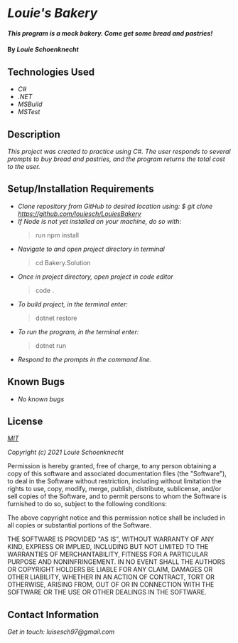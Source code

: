 # _Louie's Bakery_

#### _This program is a mock bakery. Come get some bread and pastries!_

#### By _**Louie Schoenknecht**_

## Technologies Used

* _C#_
* _.NET_
* _MSBuild_
* _MSTest_

## Description

_This project was created to practice using C#. The user responds to several prompts to buy bread and pastries, and the program returns the total cost to the user._

## Setup/Installation Requirements

* _Clone repository from GitHub to desired location using: $ git clone https://github.com/louiesch/LouiesBakery_
* _If Node is not yet installed on your machine, do so with:_
  >run npm install
* _Navigate to and open project directory in terminal_
  > cd Bakery.Solution
* _Once in project directory, open project in code editor_
  >code .
* _To build project, in the terminal enter:_
  >dotnet restore
* _To run the program, in the terminal enter:_
  >dotnet run
* _Respond to the prompts in the command line._

## Known Bugs

* _No known bugs_

## License

_[MIT](https://choosealicense.com/licenses/mit/)_

_Copyright (c) 2021 Louie Schoenknecht_

Permission is hereby granted, free of charge, to any person obtaining a copy of this software and associated documentation files (the "Software"), to deal in the Software without restriction, including without limitation the rights to use, copy, modify, merge, publish, distribute, sublicense, and/or sell copies of the Software, and to permit persons to whom the Software is furnished to do so, subject to the following conditions:

The above copyright notice and this permission notice shall be included in all copies or substantial portions of the Software.

THE SOFTWARE IS PROVIDED "AS IS", WITHOUT WARRANTY OF ANY KIND, EXPRESS OR IMPLIED, INCLUDING BUT NOT LIMITED TO THE WARRANTIES OF MERCHANTABILITY, FITNESS FOR A PARTICULAR PURPOSE AND NONINFRINGEMENT. IN NO EVENT SHALL THE AUTHORS OR COPYRIGHT HOLDERS BE LIABLE FOR ANY CLAIM, DAMAGES OR OTHER LIABILITY, WHETHER IN AN ACTION OF CONTRACT, TORT OR OTHERWISE, ARISING FROM, OUT OF OR IN CONNECTION WITH THE SOFTWARE OR THE USE OR OTHER DEALINGS IN THE
SOFTWARE.

## Contact Information

_Get in touch: luisesch97@gmail.com_